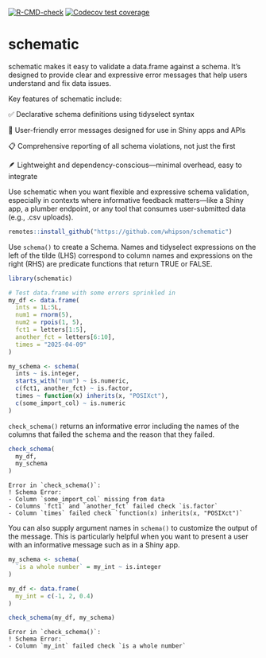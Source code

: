 

<!-- badges: start -->

[![R-CMD-check](https://github.com/whipson/schematic/actions/workflows/R-CMD-check.yaml/badge.svg)](https://github.com/whipson/schematic/actions/workflows/R-CMD-check.yaml)
[![Codecov test
coverage](https://codecov.io/gh/whipson/schematic/graph/badge.svg)](https://app.codecov.io/gh/whipson/schematic)
<!-- badges: end -->

# schematic

schematic makes it easy to validate a data.frame against a schema. It’s
designed to provide clear and expressive error messages that help users
understand and fix data issues.

Key features of schematic include:

✅ Declarative schema definitions using tidyselect syntax

💬 User-friendly error messages designed for use in Shiny apps and APIs

📋 Comprehensive reporting of all schema violations, not just the first

🪶 Lightweight and dependency-conscious—minimal overhead, easy to
integrate

Use schematic when you want flexible and expressive schema validation,
especially in contexts where informative feedback matters—like a Shiny
app, a plumber endpoint, or any tool that consumes user-submitted data
(e.g., .csv uploads).

``` r
remotes::install_github("https://github.com/whipson/schematic")
```

Use `schema()` to create a Schema. Names and tidyselect expressions on
the left of the tilde (LHS) correspond to column names and expressions
on the right (RHS) are predicate functions that return TRUE or FALSE.

``` r
library(schematic)

# Test data.frame with some errors sprinkled in
my_df <- data.frame(
  ints = 1L:5L,
  num1 = rnorm(5),
  num2 = rpois(1, 5),
  fct1 = letters[1:5],
  another_fct = letters[6:10],
  times = "2025-04-09"
)

my_schema <- schema(
  ints ~ is.integer,
  starts_with("num") ~ is.numeric,
  c(fct1, another_fct) ~ is.factor,
  times ~ function(x) inherits(x, "POSIXct"),
  c(some_import_col) ~ is.numeric
)
```

`check_schema()` returns an informative error including the names of the
columns that failed the schema and the reason that they failed.

``` r
check_schema(
  my_df,
  my_schema
)
```

    Error in `check_schema()`:
    ! Schema Error:
    - Column `some_import_col` missing from data
    - Columns `fct1` and `another_fct` failed check `is.factor`
    - Column `times` failed check `function(x) inherits(x, "POSIXct")`

You can also supply argument names in `schema()` to customize the output
of the message. This is particularly helpful when you want to present a
user with an informative message such as in a Shiny app.

``` r
my_schema <- schema(
  `is a whole number` = my_int ~ is.integer
)

my_df <- data.frame(
  my_int = c(-1, 2, 0.4)
)

check_schema(my_df, my_schema)
```

    Error in `check_schema()`:
    ! Schema Error:
    - Column `my_int` failed check `is a whole number`
